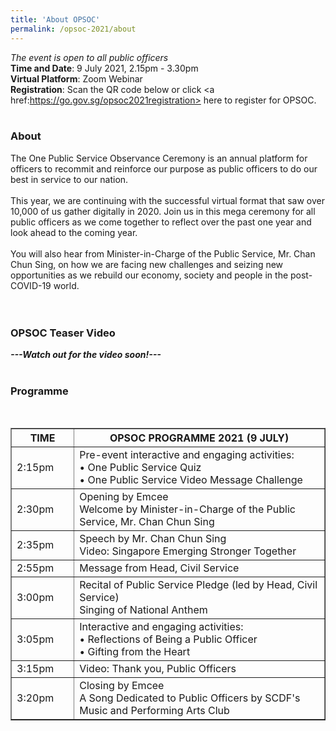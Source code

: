 ```yaml
---
title: 'About OPSOC'
permalink: /opsoc-2021/about
---
```


<i>The event is open to all public officers</i><br>
<b>Time and Date</b>: 9 July 2021, 2.15pm - 3.30pm<br>
<b>Virtual Platform</b>: Zoom Webinar<br>
<b>Registration</b>: Scan the QR code below or click <a href:https://go.gov.sg/opsoc2021registration> here </a> to register for OPSOC.<br>
<br>
### About
The One Public Service Observance Ceremony is an annual platform for officers to recommit and reinforce our purpose as public officers to do our best in service to our nation.<br>
<br>
This year, we are continuing with the successful virtual format that saw over 10,000 of us gather digitally in 2020. Join us in this mega ceremony for all public officers as we come together to reflect over the past one year and look ahead to the coming year.<br>
<br>
You will also hear from Minister-in-Charge of the Public Service, Mr. Chan Chun Sing, on how we are facing new challenges and seizing new opportunities as we rebuild our economy, society and people in the post-COVID-19 world.<br>
<br>
<br>

### OPSOC Teaser Video
<b><i>---Watch out for the video soon!---</i></b><br>
<br>
### Programme
<br>
<table width="100%" border="1">
  <tr>
    <th width="20%">
      TIME
    </th>
    <th width="80%">
      OPSOC PROGRAMME 2021 (9 JULY)
    </th>
  </tr>
  <tr>
    <td>
      2:15pm
    </td>
    <td>
      Pre-event interactive and engaging activities:<br>
        • One Public Service Quiz<br>
        • One Public Service Video Message Challenge<br>
    </td>
  </tr>
  <tr> 
    <td>
      2:30pm
    </td>
    <td>
      Opening by Emcee<br>
      Welcome by Minister-in-Charge of the Public Service, Mr. Chan Chun Sing<br>
    </td>
  </tr>
  <tr>
    <td>
      2:35pm
    </td>
    <td>
      Speech by Mr. Chan Chun Sing<br>
      Video: Singapore Emerging Stronger Together<br>
    </td>
  </tr>
  <tr>
    <td>
      2:55pm
    </td>
    <td>
      Message from Head, Civil Service
    </td>
  </tr>
  <tr>
    <td>
      3:00pm
    </td>
    <td>
      Recital of Public Service Pledge (led by Head, Civil Service)<br>
      Singing of National Anthem<br>
    </td>
  </tr>
  <tr>
    <td>
      3:05pm
    </td>
    <td>
      Interactive and engaging activities:<br>
        • Reflections of Being a Public Officer<br>
        • Gifting from the Heart<br>
    </td>
  </tr>
  <tr>
    <td>
      3:15pm
    </td>
    <td>
      Video: Thank you, Public Officers<br>
    </td>
  </tr>
  <tr>
    <td>
      3:20pm
    </td>
    <td>
      Closing by Emcee<br>
      A Song Dedicated to Public Officers by SCDF's Music and Performing Arts Club<br>
    </td>
  </tr>
</table>
